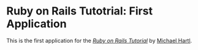 # Ruby on Rails Tutotrial: First Application

This is the first application for the [*Ruby on Rails Tutorial*](http://railstutorial.org/) by [Michael Hartl](http://michaelhartl.com/).